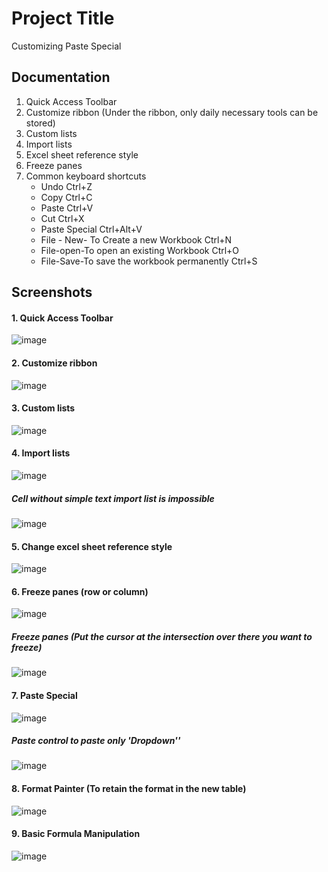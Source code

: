 # Project Title

Customizing Paste Special

## Documentation
1. Quick Access Toolbar
2. Customize ribbon
   (Under the ribbon, only daily necessary tools can be stored)
3. Custom lists
4. Import lists
5. Excel sheet reference style
6. Freeze panes
7. Common keyboard shortcuts
   * Undo Ctrl+Z
   * Copy Ctrl+C
   * Paste Ctrl+V
   * Cut Ctrl+X
   * Paste Special Ctrl+Alt+V
   * File - New- To Create a new Workbook Ctrl+N
   * File-open-To open an existing Workbook Ctrl+O
   * File-Save-To save the workbook permanently Ctrl+S
     

## Screenshots
#### 1. Quick Access Toolbar
![image](https://github.com/Peacock333/Excel/assets/142161753/257aef95-c56b-404d-8ed5-8e2010de5c3d)

#### 2. Customize ribbon   
![image](https://github.com/Peacock333/Excel/assets/142161753/39f1a698-e456-48e4-869d-cbe75c61721a)

#### 3. Custom lists
![image](https://github.com/Peacock333/Excel/assets/142161753/c1571dc6-176c-40fc-a4d1-5f6df515d98c)
#### 4. Import lists
![image](https://github.com/Peacock333/Excel/assets/142161753/59eddea6-7158-4c9d-bab0-2f22d7614e60)
##### Cell without simple text import list is impossible
![image](https://github.com/Peacock333/Excel/assets/142161753/5db4d792-8040-4c7e-a956-abcc55dc710b)
#### 5. Change excel sheet reference style
![image](https://github.com/Peacock333/Excel/assets/142161753/1f1d57de-763d-48c1-bfe0-4c2acb98f39e)
#### 6. Freeze panes (row or column)
![image](https://github.com/Peacock333/Excel/assets/142161753/7dfb99a5-8d06-4aa0-b129-e9d38255bdf6)
##### Freeze panes (Put the cursor at the intersection over there you want to freeze)
![image](https://github.com/Peacock333/Excel/assets/142161753/8df59f99-fb17-4777-a4d3-1050ff3e3420)
#### 7. Paste Special
![image](https://github.com/Peacock333/Excel/assets/142161753/94faa5dd-a655-466e-9fc9-35ad13777c6d)

##### Paste control to paste only 'Dropdown''
![image](https://github.com/Peacock333/Excel/assets/142161753/739ffb46-848f-4e21-9504-c386805f35f0)
#### 8. Format Painter (To retain the format in the new table)
![image](https://github.com/Peacock333/Excel/assets/142161753/5bda2249-b900-4ecb-9fae-00b58055283c)
#### 9. Basic Formula Manipulation
![image](https://github.com/Peacock333/Excel/assets/142161753/d9658981-8f34-48e8-9c8c-364907efed89)




